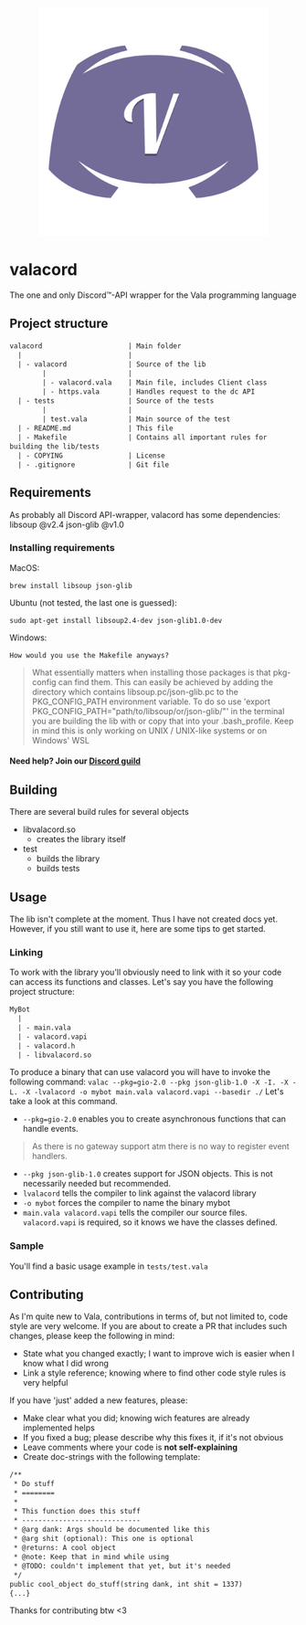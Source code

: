 <div align="center"><img src="https://github.com/G3bE/valacord/raw/master/resources/valacord.png" width="400px" /></div>

# valacord
The one and only Discord™-API wrapper for the Vala programming language

## Project structure
```
valacord                     | Main folder
  |                          |
  | - valacord               | Source of the lib
        |                    |
        | - valacord.vala    | Main file, includes Client class
        | - https.vala       | Handles request to the dc API
  | - tests                  | Source of the tests
        |                    |
        | test.vala          | Main source of the test
  | - README.md              | This file
  | - Makefile               | Contains all important rules for building the lib/tests
  | - COPYING                | License
  | - .gitignore             | Git file
```
## Requirements
As probably all Discord API-wrapper, valacord has some dependencies:
libsoup @v2.4
json-glib @v1.0

### Installing requirements
MacOS:
```
brew install libsoup json-glib
```

Ubuntu (not tested, the last one is guessed):
```
sudo apt-get install libsoup2.4-dev json-glib1.0-dev
```

Windows:
```
How would you use the Makefile anyways?
```
> What essentially matters when installing those packages is that pkg-config can find them. This can easily be achieved by adding the directory which contains libsoup.pc/json-glib.pc to the PKG_CONFIG_PATH environment variable. 
> To do so use 'export PKG_CONFIG_PATH="path/to/libsoup/or/json-glib/"' in the terminal you are building the lib with or copy that into your .bash_profile.
> Keep in mind this is only working on UNIX / UNIX-like systems or on Windows' WSL

#### Need help? Join our [Discord guild](https://discord.gg/NHJmcXe)

## Building
There are several build rules for several objects
- libvalacord.so
  - creates the library itself
- test
  - builds the library
  - builds tests

## Usage
The lib isn't complete at the moment. Thus I have not created docs yet. However, if you still want to use it, here are some tips to get started.
### Linking
To work with the library you'll obviously need to link with it so your code can access its functions and classes. Let's say you have the following project structure:
```
MyBot
  |
  | - main.vala
  | - valacord.vapi
  | - valacord.h
  | - libvalacord.so
```
To produce a binary that can use valacord you will have to invoke the following command:
`valac --pkg=gio-2.0 --pkg json-glib-1.0 -X -I. -X -L. -X -lvalacord -o mybot main.vala valacord.vapi --basedir ./`
Let's take a look at this command.
- `--pkg=gio-2.0` enables you to create asynchronous functions that can handle events.
> As there is no gateway support atm there is no way to register event handlers.

- `--pkg json-glib-1.0` creates support for JSON objects. This is not necessarily needed but recommended.
- `lvalacord` tells the compiler to link against the valacord library
- `-o mybot` forces the compiler to name the binary mybot
- `main.vala valacord.vapi` tells the compiler our source files. `valacord.vapi` is required, so it knows we have the classes defined.
### Sample
You'll find a basic usage example in `tests/test.vala`

## Contributing
As I'm quite new to Vala, contributions in terms of, but not limited to, code style are very welcome. If you are about to create
a PR that includes such changes, please keep the following in mind:
- State what you changed exactly; I want to improve wich is easier when I know what I did wrong
- Link a style reference; knowing where to find other code style rules is very helpful

If you have 'just' added a new features, please:
- Make clear what you did; knowing wich features are already implemented helps
- If you fixed a bug; please describe why this fixes it, if it's not obvious
- Leave comments where your code is **not self-explaining**
- Create doc-strings with the following template:
```
/**
 * Do stuff
 * ========
 * 
 * This function does this stuff
 * -----------------------------
 * @arg dank: Args should be documented like this
 * @arg shit (optional): This one is optional
 * @returns: A cool object
 * @note: Keep that in mind while using
 * @TODO: couldn't implement that yet, but it's needed
 */
public cool_object do_stuff(string dank, int shit = 1337)
{...}
```
Thanks for contributing btw <3
